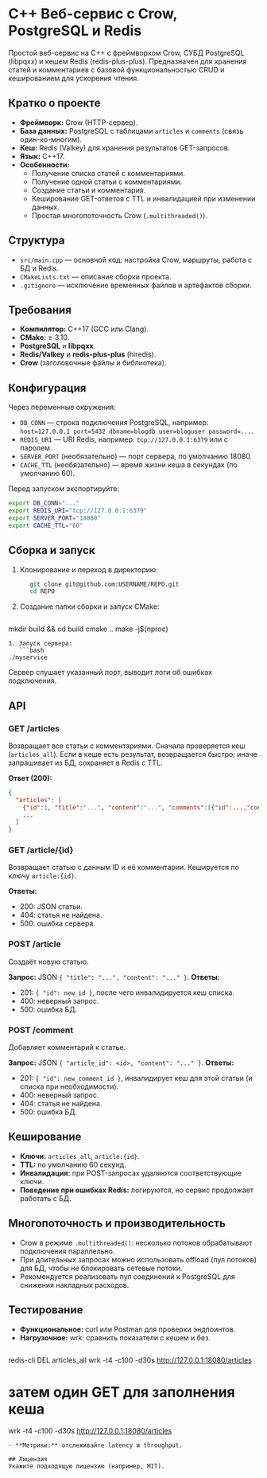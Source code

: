 # C++ Веб-сервис с Crow, PostgreSQL и Redis

Простой веб-сервис на C++ с фреймворком Crow, СУБД PostgreSQL (libpqxx) и кешем Redis (redis-plus-plus). Предназначен для хранения статей и комментариев с базовой функциональностью CRUD и кешированием для ускорения чтения.

## Кратко о проекте
- **Фреймворк:** Crow (HTTP-сервер).
- **База данных:** PostgreSQL с таблицами `articles` и `comments` (связь один-ко-многим).
- **Кеш:** Redis (Valkey) для хранения результатов GET-запросов.
- **Язык:** C++17.
- **Особенности:**
  - Получение списка статей с комментариями.
  - Получение одной статьи с комментариями.
  - Создание статьи и комментария.
  - Кеширование GET-ответов с TTL и инвалидацией при изменении данных.
  - Простая многопоточность Crow (`.multithreaded()`).

## Структура
- `src/main.cpp` — основной код: настройка Crow, маршруты, работа с БД и Redis.
- `CMakeLists.txt` — описание сборки проекта.
- `.gitignore` — исключение временных файлов и артефактов сборки.

## Требования
- **Компилятор:** C++17 (GCC или Clang).
- **CMake:** ≥ 3.10.
- **PostgreSQL** и **libpqxx**.
- **Redis/Valkey** и **redis-plus-plus** (hiredis).
- **Crow** (заголовочные файлы и библиотека).

## Конфигурация
Через переменные окружения:
- `DB_CONN` — строка подключения PostgreSQL, например: `host=127.0.0.1 port=5432 dbname=blogdb user=bloguser password=...`.
- `REDIS_URI` — URI Redis, например: `tcp://127.0.0.1:6379` или с паролем.
- `SERVER_PORT` (необязательно) — порт сервера, по умолчанию 18080.
- `CACHE_TTL` (необязательно) — время жизни кеша в секундах (по умолчанию 60).

Перед запуском экспортируйте:
```bash
export DB_CONN="..."
export REDIS_URI="tcp://127.0.0.1:6379"
export SERVER_PORT="18080"
export CACHE_TTL="60"
```

## Сборка и запуск
1. Клонирование и переход в директорию:
```bash
      git clone git@github.com:USERNAME/REPO.git
      cd REPO
```
2. Создание папки сборки и запуск CMake:
   ```bash
mkdir build && cd build
cmake ..
make -j$(nproc)
```
3. Запуск сервера:
   ```bash
./myservice
```
   Сервер слушает указанный порт, выводит логи об ошибках подключения.

## API
### GET /articles
Возвращает все статьи с комментариями. Сначала проверяется кеш (`articles_all`). Если в кеше есть результат, возвращается быстро; иначе запрашивает из БД, сохраняет в Redis с TTL.

**Ответ (200):**
```json
{
  "articles": [
    {"id":1, "title":"...", "content":"...", "comments":[{"id":...,"content":"..."}, ...]},
    ...
  ]
}
```

### GET /article/{id}
Возвращает статью с данным ID и её комментарии. Кешируется по ключу `article:{id}`.

**Ответы:**
- 200: JSON статьи.
- 404: статья не найдена.
- 500: ошибка сервера.

### POST /article
Создаёт новую статью.

**Запрос:** JSON `{ "title": "...", "content": "..." }`.
**Ответы:**
- 201: `{ "id": new_id }`, после чего инвалидируется кеш списка.
- 400: неверный запрос.
- 500: ошибка БД.

### POST /comment
Добавляет комментарий к статье.

**Запрос:** JSON `{ "article_id": <id>, "content": "..." }`.
**Ответы:**
- 201: `{ "id": new_comment_id }`, инвалидирует кеш для этой статьи (и списка при необходимости).
- 400: неверный запрос.
- 404: статья не найдена.
- 500: ошибка БД.

## Кеширование
- **Ключи:** `articles_all`, `article:{id}`.
- **TTL:** по умолчанию 60 секунд.
- **Инвалидация:** при POST-запросах удаляются соответствующие ключи.
- **Поведение при ошибках Redis:** логируются, но сервис продолжает работать с БД.

## Многопоточность и производительность
- Crow в режиме `.multithreaded()`: несколько потоков обрабатывают подключения параллельно.
- При длительных запросах можно использовать offload (пул потоков) для БД, чтобы не блокировать сетевые потоки.
- Рекомендуется реализовать пул соединений к PostgreSQL для снижения накладных расходов.

## Тестирование
- **Функциональное:** curl или Postman для проверки эндпоинтов.
- **Нагрузочное:** wrk: сравнить показатели с кешем и без.
  ```bash
redis-cli DEL articles_all
wrk -t4 -c100 -d30s http://127.0.0.1:18080/articles
# затем один GET для заполнения кеша
wrk -t4 -c100 -d30s http://127.0.0.1:18080/articles
```
- **Метрики:** отслеживайте latency и throughput.

## Лицензия
Укажите подходящую лицензию (например, MIT).

